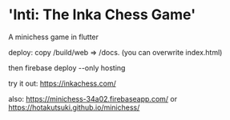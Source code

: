 # 'Inti: The Inka Chess Game'
A minichess game in flutter

deploy:
copy /build/web => /docs.
(you can overwrite index.html)

then firebase deploy --only hosting

try it out:
https://inkachess.com/

also:
https://minichess-34a02.firebaseapp.com/
or
https://hotakutsuki.github.io/minichess/
